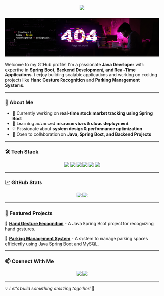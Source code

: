 <h1 align="center">
  <img src="https://readme-typing-svg.herokuapp.com?font=Fira+Code&weight=600&size=30&duration=4000&pause=1000&color=F7B93E&center=true&vCenter=true&width=450&lines=Hi%2C+I'm+Anurag+Verma!+%F0%9F%91%8B;Welcome+to+my+GitHub+Profile!">  
</h1>



![Background](https://github.com/anuragverma394/anuragverma394/blob/aa73c6119b9b49a224bfa2f9879561621711d426/linkeden%20banner.jpg)

Welcome to my GitHub profile! I'm a passionate **Java Developer** with expertise in **Spring Boot, Backend Development, and Real-Time Applications**. I enjoy building scalable applications and working on exciting projects like **Hand Gesture Recognition** and **Parking Management Systems**.

---

### 🚀 About Me
- 🔭 Currently working on **real-time stock market tracking using Spring Boot**
- 🌱 Learning advanced **microservices & cloud deployment**
- 💡 Passionate about **system design & performance optimization**
- 🎯 Open to collaboration on **Java, Spring Boot, and Backend Projects**

---

### 🛠️ Tech Stack

<p align="center">
  <img src="https://img.shields.io/badge/Java-ED8B00?style=for-the-badge&logo=java&logoColor=white">
  <img src="https://img.shields.io/badge/Spring%20Boot-6DB33F?style=for-the-badge&logo=spring-boot&logoColor=white">
  <img src="https://img.shields.io/badge/MySQL-4479A1?style=for-the-badge&logo=mysql&logoColor=white">
  <img src="https://img.shields.io/badge/HTML5-E34F26?style=for-the-badge&logo=html5&logoColor=white">
  <img src="https://img.shields.io/badge/CSS3-1572B6?style=for-the-badge&logo=css3&logoColor=white">
  <img src="https://img.shields.io/badge/Docker-2496ED?style=for-the-badge&logo=docker&logoColor=white">
</p>

---

### 📈 GitHub Stats
<p align="center">
  <img src="https://github-readme-stats.vercel.app/api?username=anuragverma394&show_icons=true&theme=radical" width="48%"/>
  <img src="https://github-readme-streak-stats.herokuapp.com/?user=anuragverma394&theme=radical" width="48%"/>
</p>

---

### 📌 Featured Projects

🔹 [**Hand Gesture Recognition**](https://github.com/anuragverma394/hand-gesture-recognition) - A Java Spring Boot project for recognizing hand gestures.

🔹 [**Parking Management System**](https://github.com/anuragverma394/parking-management-system) - A system to manage parking spaces efficiently using Java Spring Boot and MySQL.

---


### 📫 Connect With Me
<p align="center">
  <a href="https://linkedin.com/in/anurag-verma-811ba4270"><img src="https://img.shields.io/badge/LinkedIn-Connect-blue?style=for-the-badge&logo=linkedin"></a>
  <a href="mailto:anuragverma394@gmail.com"><img src="https://img.shields.io/badge/Email-Contact-red?style=for-the-badge&logo=gmail"></a>
</p>

---

💡 *Let's build something amazing together!* 🚀
